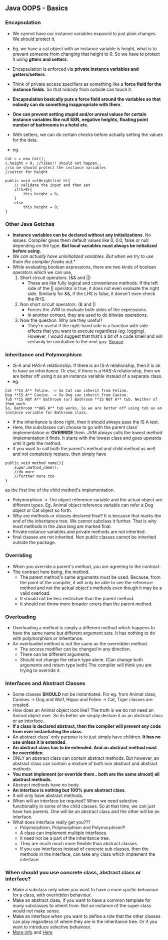 ## Java OOPS - Basics

### Encapsulation
* We cannot have our instance variables exposed to just plain changes. We should protect it.
* Eg. we have a cat object with an instance variable is height, what is to prevent someone from changing that height to 0. So we have to protect it using **gtters and setters**.
* Encapsulation is enforced via **private instance variables and getters/setters**.
* Think of private access specifiers as something like a **force field for the instance fields**. So that nobody from outside can touch it.
* **Encapsulation basically puts a force field around the variables so that nobody can do something inappropriate with them**.
* **One can prevent setting stupid and/or unreal values for certain instance variables like null SSN, negative heights, floating point number of bathrooms in a hotel etc.**
* With setters, we can do certain checks before actually setting the values for the data.

* eg.
```
Cat c = new Cat();
c.height = 0; //Yikes!! should not happen..
//so we should protect the instance variables
//setter for height

public void setHeight(int h){
	// validate the input and then set
	if(h>9){
		this.height = h;
	}
	else
		this.height = 9;
}
```


### Other Java Gotchas
* **Instance variables can be declared without any initializations**. No issues. Compiler gives them default values like 0, 0.0, false or null depending on the type. **But local variables must always be initialized before using.**
* *We can actually have uninitialized variables. But when we try to use them the compiler freaks out.**
* While evaluating boolean expressions, there are two kinds of boolean operators which we can use,
	1. Short circuit operators. (&& and ||)
		* These are like fully logical and convenience methods. If the left side of the || operator is true, it does not even evaluate the right side. Similarly for &&, if the LHS is false, it doesn't even check the RHS.
	1. Non short circuit operators. (& and |)
		* Forces the JVM to evaluate both sides of the expressions.
		* In another context, they are used to do bitwise operations.
	3. Now the question. Why are they useful?
		* They're useful if the right-hand side is a function with side-effects that you want to execute regardless (eg. logging). However, I would suggest that that's a bit of a code smell and will certainly be unintuitive to the next guy. [Source](https://stackoverflow.com/questions/9540718/are-there-good-uses-for-non-short-circuiting-logical-boolean-operators-in-java)


### Inheritance and Polymorphism
* IS-A and HAS-A relationship. If there is an IS-A relationship, then it is ok to have an inheritance. Or else, if there is a HAS-A relationship, then we are better off using it as an instance variable instead of a separate class.
* eg.
```
Cat **IS A** feline. -> So Cat can inherit from Feline.
Dog **IS A** Canine. -> So Dog can inherit from Canine.
Tub **IS NOT A** Bathroom (or) Bathroom **IS NOT A** tub. Neither of them work
So, Bathroom **HAS A** tub works. So we are better off using tub as an instance variable for Bathroom class.
```
* If the inheritance is done right, then it should always pass the IS A test.
* Here, the subclasses can choose to go with the parent class' implementation or **OVERRIDE** them. JVM always calls the lowest method implementation it finds. It starts with the lowest class and goes upwards until it gets the method.
* if you want to call both the parent's method and child method as well and not completely replace, then simply have 
```
public void method_name(){
	super.method_name();
	//do more
	//further more too
}
```
as the first line of the child method's implementation.

* Polymorphism -> The object reference variable and the actual object are different types. Eg. Animal object reference variable can refer a Dog object or Cat object so forth.
* Why are methods or classes declared final? It is because that marks the end of the inheritance tree. We cannot subclass it further. That is why most methods in the Java lang are marked final.
* Private instance variables and private methods are not inherited.
* final classes are not inherited. Non public classes cannot be inherited outside the package.


### Overriding
* When you override a parent's method, you are agreeing to the contract.
* The contract here being, the method. 
	* The parent method's same arguments must be used. Because, from the point of the compiler, it will only be able to see the reference method and not the actual object's methods even though it may be a valid overload.
	* It should not be less restrictive than the parent method.
	* It should not throw more broader errors than the parent method.


### Overloading
* Overloading a method is simply a different method which happens to have the same name but different argument sets. It has nothing to do with polymorphism or inheritance.
* An overloaded method is not the same as the overridden method.
	* The access modifier can be changed in any direction.
	* There can be different arguments.
	* Should not change the return type alone. (Can change both arguments and return type both) The compiler will think you are trying to override it.

### Interfaces and Abstract Classes
* Some classes **SHOULD** not be instantiated. For eg. from Animal class, Canines -> Dog and Wolf, Hippo and Feline -> Cat, Tiger classes are created.
* How does an Animal object look like? The truth is we do not need an Animal object ever. So its better we simply declare it as an abstract class or an interface.
* **If a class is declared abstract, then the compiler will prevent any code from ever instantiating the class.**
* An abstract class' only purpose is to just simply have children. **It has no use unless it is extended**.
* **An abstract class has to be extended. And an abstract method must be overridden.**
* ONLY an abstract class can contain abstract methods. But however, an abstract class can contain a mixture of both non abstract and abstract methods.
* **You must implement (or override them.. both are the same almost) all abstract methods.**
* Abstract methods have no body.
* **An interface is nothing but 100% pure abstract class**.
* It will only have abstract methods.
* When will an interface be required? When we need selective functionality in some of the child classes. So at that time, we can just have two parents. One will be an abstract class and the other will be an interface.
* What does interface really get you???
	* Polymorphism, Polymorphism and Polymorphism!!!
	* A class can implement multiple interfaces.
	* it need not be a part of the inheritance tree.
	* They are much much more flexible than abstract classes.
	* If you use interfaces instead of concrete sub classes, then the methods in the interface, can take any class which implement the interface.


### When should you use concrete class, abstract class or interface?
* Make a subclass only when you want to have a more spcific behaviour for a class, with overridden behaviour.
* Make an abstract class, if you want to have a common template for many subclasses to inherit from. But an instance of the super class would not make sense.
* Make an interface when you want to define a role that the other classes can play regardless of where they are in the inheritance tree. Or if you want to introduce selective behaviour.
* [More info](https://stackoverflow.com/questions/479142/when-to-use-an-interface-instead-of-an-abstract-class-and-vice-versa) and [Here](https://www.javaworld.com/article/2077421/learn-java/abstract-classes-vs-interfaces.html)

